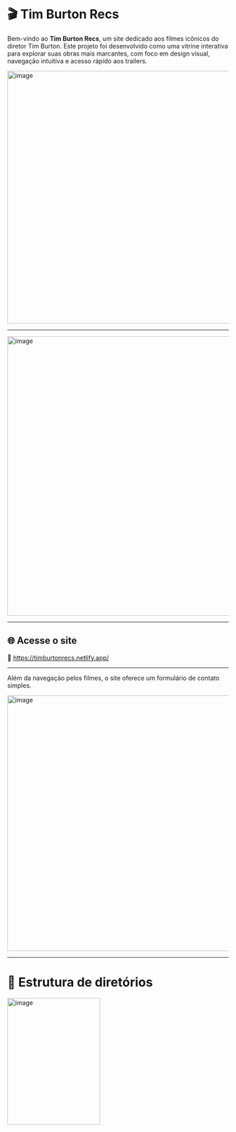 # 🎬 Tim Burton Recs

Bem-vindo ao **Tim Burton Recs**, um site dedicado aos filmes icônicos do diretor Tim Burton. Este projeto foi desenvolvido como uma vitrine interativa para explorar suas obras mais marcantes, com foco em design visual, navegação intuitiva e acesso rápido aos trailers.

<img width="1304" height="575" alt="image" src="https://github.com/user-attachments/assets/7b4c41fd-d3ca-4c48-9c3b-ae37a1896382" />

----

<img width="1296" height="636" alt="image" src="https://github.com/user-attachments/assets/68d0e371-7b7f-48e3-8281-2ac5c8b01826" />

---


## 🌐 Acesse o site

🔗 https://timburtonrecs.netlify.app/

---

Além da navegação pelos filmes, o site oferece um formulário de contato simples.

<img width="1298" height="582" alt="image" src="https://github.com/user-attachments/assets/66b2a972-9a38-49a9-839a-7c08d8f3ab63" />

---

# 📁 Estrutura de diretórios

<img width="211" height="288" alt="image" src="https://github.com/user-attachments/assets/6db0005c-ca96-4afe-ba77-ee0f32792fea" />








